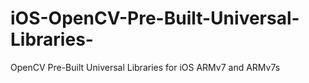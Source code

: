iOS-OpenCV-Pre-Built-Universal-Libraries-
=========================================

OpenCV Pre-Built Universal Libraries for iOS ARMv7 and ARMv7s